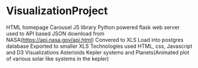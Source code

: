 # VisualizationProject

HTML homepage 
  Carousel JS library
  Python powered flask web server used to
  API based JSON download from NASA(https://api.nasa.gov/api.html)
  Convered to XLS
  Load into postgres database
  Exported to smaller XLS
Technologies used
  HTML, css, Javascript and D3
Visualizations
  Asterioids
  Kepler systems and Planets(Animated plot of various solar like systems in the kepler)
